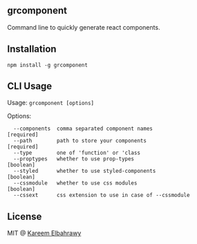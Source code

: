grcomponent
------

Command line to quickly generate react components.

## Installation

```
npm install -g grcomponent
```


## CLI Usage
Usage: `grcomponent [options]`

Options:
```
  --components  comma separated component names                       [required]
  --path        path to store your components                         [required]
  --type        one of 'function' or 'class
  --proptypes   whether to use prop-types                              [boolean]
  --styled      whether to use styled-components                       [boolean]
  --cssmodule   whether to use css modules                             [boolean]
  --cssext      css extension to use in case of --cssmodule
```

## License
MIT @ [Kareem Elbahrawy](http://www.bitriddler.com)
